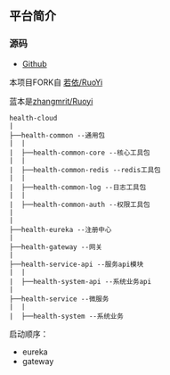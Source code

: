 ## 平台简介

### 源码
- [Github](https://github.com/zhangxqing/health-cloud)

本项目FORK自  [若依/RuoYi](https://gitee.com/y_project/RuoYi)

蓝本是[zhangmrit/Ruoyi](https://gitee.com/zhangmrit/RuoYi)

```
health-cloud
|
├──health-common --通用包
|  |
|  ├──health-common-core --核心工具包
|  |
|  ├──health-common-redis --redis工具包
|  |
|  ├──health-common-log --日志工具包
|  |
|  ├──health-common-auth --权限工具包
|
|
├──health-eureka --注册中心
|
├──health-gateway --网关
|
├──health-service-api --服务api模块
|  |
|  ├──health-system-api --系统业务api
|
├──health-service --微服务
|  |
|  ├──health-system --系统业务

```



启动顺序：
- eureka
- gateway

